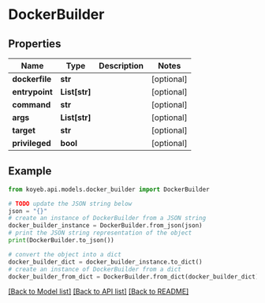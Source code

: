 # DockerBuilder


## Properties

Name | Type | Description | Notes
------------ | ------------- | ------------- | -------------
**dockerfile** | **str** |  | [optional] 
**entrypoint** | **List[str]** |  | [optional] 
**command** | **str** |  | [optional] 
**args** | **List[str]** |  | [optional] 
**target** | **str** |  | [optional] 
**privileged** | **bool** |  | [optional] 

## Example

```python
from koyeb.api.models.docker_builder import DockerBuilder

# TODO update the JSON string below
json = "{}"
# create an instance of DockerBuilder from a JSON string
docker_builder_instance = DockerBuilder.from_json(json)
# print the JSON string representation of the object
print(DockerBuilder.to_json())

# convert the object into a dict
docker_builder_dict = docker_builder_instance.to_dict()
# create an instance of DockerBuilder from a dict
docker_builder_from_dict = DockerBuilder.from_dict(docker_builder_dict)
```
[[Back to Model list]](../README.md#documentation-for-models) [[Back to API list]](../README.md#documentation-for-api-endpoints) [[Back to README]](../README.md)


